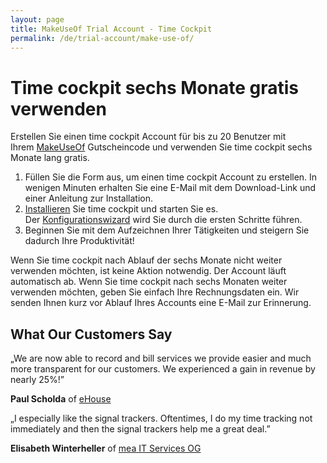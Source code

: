 ```yaml
---
layout: page
title: MakeUseOf Trial Account - Time Cockpit
permalink: /de/trial-account/make-use-of/
---
```


<h1>Time cockpit sechs Monate gratis verwenden</h1><p>Erstellen Sie einen time cockpit Account für bis zu 20 Benutzer mit Ihrem <a href="http://www.makeuseof.com/" target="_blank">MakeUseOf</a> Gutscheincode und verwenden Sie time cockpit sechs Monate lang gratis.</p><ol>
  <li>Füllen Sie die Form aus, um einen time cockpit Account zu erstellen. In wenigen Minuten erhalten Sie eine E-Mail mit dem Download-Link und einer Anleitung zur Installation.</li>
  <li>
    <a href="http://help.timecockpit.com/?topic=html/93de1e41-f31c-41e4-968b-44166e8be97b.htm" target="_blank">Installieren</a> Sie time cockpit und starten Sie es. Der <a href="http://help.timecockpit.com/?topic=html/252608c7-8762-4745-ad68-b495fbf0a17f.htm" target="_blank">Konfigurationswizard</a> wird Sie durch die ersten Schritte führen.</li>
  <li>Beginnen Sie mit dem Aufzeichnen Ihrer Tätigkeiten und steigern Sie dadurch Ihre Produktivität!</li>
</ol><function name="Composite.AspNet.LoadUserControl">
  <param name="Path" value="~/Frontend/Custom/Web/Forms/Controls/CreateTrialAccountWithCode.ascx" />
</function><p>Wenn Sie time cockpit nach Ablauf der sechs Monate nicht weiter verwenden möchten, ist keine Aktion notwendig. Der Account läuft automatisch ab. Wenn Sie time cockpit nach sechs Monaten weiter verwenden möchten, geben Sie einfach Ihre Rechnungsdaten ein. Wir senden Ihnen kurz vor Ablauf Ihres Accounts eine E-Mail zur Erinnerung.</p><h2>What Our Customers Say</h2><p class="quote">
  <span class="quote">„</span>We are now able to record and bill services we provide easier and much more transparent for our customers. We experienced a gain in revenue by nearly 25%!<span class="quote">”</span></p><p class="customer">
  <strong>Paul Scholda</strong> of <a href="http://www.ehouse.at" target="_blank">eHouse</a></p><p class="quote">
  <span class="quote">„</span>I especially like the signal trackers. Oftentimes, I do my time tracking not immediately and then the signal trackers help me a great deal.<span class="quote">”</span></p><p class="customer">
  <strong>Elisabeth Winterheller</strong> of <a href="http://www.mea-it.com/" target="_blank">mea IT Services OG</a></p>